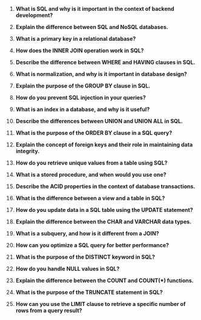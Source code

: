1. **What is SQL and why is it important in the context of backend development?**

2. **Explain the difference between SQL and NoSQL databases.**

3. **What is a primary key in a relational database?**

4. **How does the INNER JOIN operation work in SQL?**

5. **Describe the difference between WHERE and HAVING clauses in SQL.**

6. **What is normalization, and why is it important in database design?**

7. **Explain the purpose of the GROUP BY clause in SQL.**

8. **How do you prevent SQL injection in your queries?**

9. **What is an index in a database, and why is it useful?**

10. **Describe the differences between UNION and UNION ALL in SQL.**

11. **What is the purpose of the ORDER BY clause in a SQL query?**

12. **Explain the concept of foreign keys and their role in maintaining data integrity.**

13. **How do you retrieve unique values from a table using SQL?**

14. **What is a stored procedure, and when would you use one?**

15. **Describe the ACID properties in the context of database transactions.**

16. **What is the difference between a view and a table in SQL?**

17. **How do you update data in a SQL table using the UPDATE statement?**

18. **Explain the difference between the CHAR and VARCHAR data types.**

19. **What is a subquery, and how is it different from a JOIN?**

20. **How can you optimize a SQL query for better performance?**

21. **What is the purpose of the DISTINCT keyword in SQL?**

22. **How do you handle NULL values in SQL?**

23. **Explain the difference between the COUNT and COUNT(*) functions.**

24. **What is the purpose of the TRUNCATE statement in SQL?**

25. **How can you use the LIMIT clause to retrieve a specific number of rows from a query result?**
